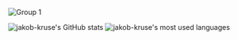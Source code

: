 ![Group 1](https://user-images.githubusercontent.com/16742703/127542321-431f2481-de06-49ec-a29a-c6daabb0cf94.png)

<div>
  <img align="top" alt="jakob-kruse's GitHub stats" src="https://github-readme-stats.vercel.app/api?username=jakob-kruse&count_private=0&show_icons=true&" />
  <img align="top" alt="jakob-kruse's most used languages" src="https://github-readme-stats.vercel.app/api/top-langs/?username=jakob-kruse" />
</div>
